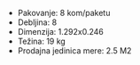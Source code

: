 - Pakovanje: 8 kom/paketu
- Debljina: 8
- Dimenzija: 1.292x0.246
- Težina: 19 kg
- Prodajna jedinica mere: 2.5 M2